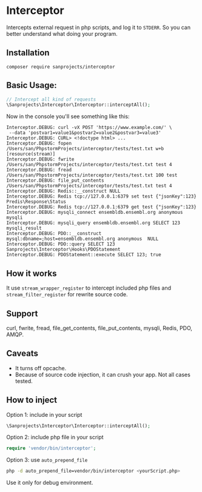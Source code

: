 # Interceptor
Intercepts external request in php scripts, and log it to `STDERR`. 
So you can better understand what doing your program. 

## Installation
```shell script
composer require sanprojects/interceptor
```
## Basic Usage:
```php
// Intercept all kind of requests
\Sanprojects\Interceptor\Interceptor::interceptAll();
```
Now in the console you'll see something like this:
```
Interceptor.DEBUG: curl -vX POST 'https://www.example.com/' \ 
 --data 'postvar1=value1&postvar2=value2&postvar3=value3'
Interceptor.DEBUG: CURL> <!doctype html> ...
Interceptor.DEBUG: fopen /Users/san/PhpstormProjects/interceptor/tests/test.txt w+b [resource(stream)] 
Interceptor.DEBUG: fwrite /Users/san/PhpstormProjects/interceptor/tests/test.txt test 4 
Interceptor.DEBUG: fread /Users/san/PhpstormProjects/interceptor/tests/test.txt 100 test 
Interceptor.DEBUG: file_put_contents /Users/san/PhpstormProjects/interceptor/tests/test.txt test 4 
Interceptor.DEBUG: Redis::__construct NULL 
Interceptor.DEBUG: Redis tcp://127.0.0.1:6379 set test {"jsonKey":123} Predis\Response\Status 
Interceptor.DEBUG: Redis tcp://127.0.0.1:6379 get test {"jsonKey":123} 
Interceptor.DEBUG: mysqli_connect ensembldb.ensembl.org anonymous  mysqli 
Interceptor.DEBUG: mysqli_query ensembldb.ensembl.org SELECT 123 mysqli_result 
Interceptor.DEBUG: PDO::__construct mysql:dbname=;host=ensembldb.ensembl.org anonymous  NULL 
Interceptor.DEBUG: PDO::query SELECT 123 Sanprojects\Interceptor\Hooks\PDOStatement 
Interceptor.DEBUG: PDOStatement::execute SELECT 123; true
```

## How it works
It use `stream_wrapper_register` to intercept included php files 
and `stream_filter_register` for rewrite source code.

## Support 
curl, fwrite, fread, file_get_contents, file_put_contents, mysqli, Redis, PDO, AMQP.

## Caveats
- It turns off opcache.
- Because of source code injection, it can crush your app. Not all cases tested.

## How to inject
Option 1: include in your script
```php
\Sanprojects\Interceptor\Interceptor::interceptAll();
```
Option 2: include php file in your script
```php
require 'vendor/bin/interceptor';
```
Option 3: use `auto_prepend_file`
```bash
php -d auto_prepend_file=vendor/bin/interceptor <yourScript.php>
```

Use it only for debug environment.